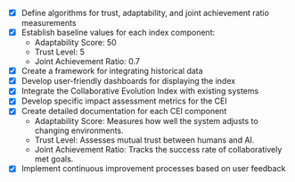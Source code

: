 - [x] Define algorithms for trust, adaptability, and joint achievement ratio measurements
- [x] Establish baseline values for each index component:
  - Adaptability Score: 50
  - Trust Level: 5
  - Joint Achievement Ratio: 0.7
- [x] Create a framework for integrating historical data
- [x] Develop user-friendly dashboards for displaying the index
- [x] Integrate the Collaborative Evolution Index with existing systems
- [x] Develop specific impact assessment metrics for the CEI
- [x] Create detailed documentation for each CEI component
  - Adaptability Score: Measures how well the system adjusts to changing environments.
  - Trust Level: Assesses mutual trust between humans and AI.
  - Joint Achievement Ratio: Tracks the success rate of collaboratively met goals.
- [x] Implement continuous improvement processes based on user feedback